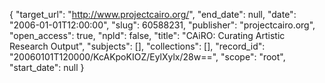 {
  "target_url": "http://www.projectcairo.org/", 
  "end_date": null, 
  "date": "2006-01-01T12:00:00", 
  "slug": 60588231, 
  "publisher": "projectcairo.org", 
  "open_access": true, 
  "npld": false, 
  "title": "CAiRO: Curating Artistic Research Output", 
  "subjects": [], 
  "collections": [], 
  "record_id": "20060101T120000/KcAKpoKIOZ/EylXylx/28w==", 
  "scope": "root", 
  "start_date": null
}

